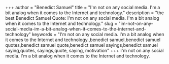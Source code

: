 +++
author = "Benedict Samuel"
title = "I'm not on any social media. I'm a bit analog when it comes to the Internet and technology."
description = "the best Benedict Samuel Quote: I'm not on any social media. I'm a bit analog when it comes to the Internet and technology."
slug = "im-not-on-any-social-media-im-a-bit-analog-when-it-comes-to-the-internet-and-technology"
keywords = "I'm not on any social media. I'm a bit analog when it comes to the Internet and technology.,benedict samuel,benedict samuel quotes,benedict samuel quote,benedict samuel sayings,benedict samuel saying,quotes, sayings,quote, saying, motivation"
+++
I'm not on any social media. I'm a bit analog when it comes to the Internet and technology.
